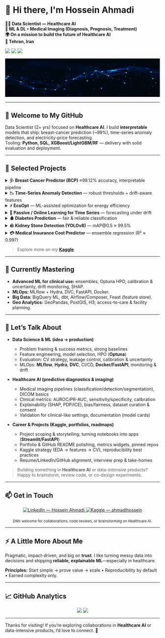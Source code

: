 # 👋 Hi there, I'm **Hossein Ahmadi**

**👨‍💻 Data Scientist — Healthcare AI**  
**🧠 ML & DL • Medical Imaging (Diagnosis, Prognosis, Treatment)**  
**🌍 On a mission to build the future of Healthcare AI**  
**📍 Tehran, Iran**

<!-- Badges (optional) -->
<p align="left">
  <img src="https://img.shields.io/github/followers/ahmadi-hossein?label=Followers&logo=github&style=for-the-badge" />
  <img src="https://img.shields.io/github/stars/ahmadi-hossein?affiliations=OWNER%2CCOLLABORATOR&label=Profile%20Stars&logo=github&style=for-the-badge" />
  <img src="https://komarev.com/ghpvc/?username=ahmadi-hossein&style=for-the-badge" />
</p>

![Profile banner](1723743719283.jpg) <!-- Update the image path if needed -->

---

## 🚀 Welcome to My GitHub

Data Scientist (2+ yrs) focused on **Healthcare AI**. I build **interpretable** models that ship: breast-cancer prediction (~99%), time-series anomaly detection, and electricity-price forecasting.  
Tooling: **Python, SQL, XGBoost/LightGBM/RF** — delivery with solid evaluation and deployment.


---

## 🔭 Selected Projects
<details>
  <summary><b>🩺 Breast Cancer Predictor (BCP)</b>  ≈99.12% accuracy, interpretable pipeline</summary>

- **Goal:** Reliable early-diagnosis classifier with transparent decisions.
- **Approach:** Clean preprocessing → strong baselines → tree ensembles (XGBoost/LightGBM) → rigorous CV & calibration.
- **Highlights:** SHAP-based explanations, error analysis, class-imbalance handling.
- **Stack:** Python, scikit-learn, XGBoost, LightGBM, Pandas, Matplotlib.
- **Repo:** [https://github.com/ahmadi-hossein/Breast-Cancer-Predictor](https://github.com/ahmadi-hossein/Robust-Breast-Cancer-Predictor-BCP-)
</details>

<details>
  <summary><b>📉 Time-Series Anomaly Detection</b> — robust thresholds + drift-aware features</summary>

- **Goal:** Detect outliers in operational time series with low false alarms.
- **Approach:** Advanced feature engineering (seasonality/trend, rolling stats), change-point checks, thresholding.
- **Highlights:** Precision/recall trade-offs per segment, alert ranking, reproducible evaluation.
- **Stack:** Python, NumPy/Pandas, statsmodels, scikit-learn.
- **Repo:** [https://github.com/ahmadi-hossein/TimeSeries-Anomaly-Detection](https://github.com/ahmadi-hossein/Anomaly-detection-in-time-series)
</details>

<details>
  <summary><b>⚡ EcoOpt</b> — ML-assisted optimization for energy efficiency</summary>

- **Goal:** Reduce energy cost & footprint under operational constraints.
- **Approach:** Predictive modeling + heuristic/optimization loop for setting recommendations.
- **Highlights:** Scenario analysis, KPI dashboard, plug-and-play config.
- **Stack:** Python, scikit-learn, (optional) OR-tools / Pyomo, Plotly.
- **Repo:** [https://github.com/ahmadi-hossein/EcoOpt](https://github.com/ahmadi-hossein/EcoOpt)
</details>

<details>
  <summary><b>🔮 Passive / Online Learning for Time Series</b> — forecasting under drift</summary>

- **Goal:** Keep forecasts stable when data distribution shifts.
- **Approach:** Lightweight online updates, windowed retraining, decay on stale signals.
- **Highlights:** Drift monitoring hooks, ablation on update frequency, latency-friendly code.
- **Stack:** Python, scikit-learn, statsmodels.
- **Repo:** [https://github.com/ahmadi-hossein/Passive-Learning-For-Time-Series-Forecasting](https://github.com/ahmadi-hossein/Passive-Learning-For-Time-Series-Forecasting)

</details>

<details>
  <summary><b>🩸 Diabetes Prediction</b> — fair & reliable classification</summary>

- **Goal:** Compare ML models for diabetes diagnosis with class-imbalance care.
- **Approach:** Stratified CV, calibration curves, threshold tuning by clinical cost.
- **Highlights:** Clear model card (assumptions/limits), feature importance, reproducible pipeline.
- **Stack:** Python, scikit-learn, Imbalanced-Learn.
- **Repo:** [https://github.com/ahmadi-hossein/Comparison-of-ML-Algorithms-Diabetes-Prediction](https://github.com/ahmadi-hossein/Comparison-of-ML-Algorithms-Diabetes-Prediction)

</details>

<details>
  <summary><b>🪨 Kidney Stone Detection (YOLOv8)</b> — mAP@0.5 ≈ 99.5%</summary>

- **Goal:** Accurate detection & localization in medical imaging.
- **Approach:** YOLOv8 training with curated labels, augmentations, and validation protocol.
- **Highlights:** High mAP@0.5, inference script, notebook demo, exportable weights.
- **Stack:** Python, PyTorch, Ultralytics YOLOv8, OpenCV.
- **Repo:** [https://github.com/ahmadi-hossein/KidneyStone](https://github.com/ahmadi-hossein/KidneyStone)

</details>

<details>
  <summary><b>💳 Medical Insurance Cost Predictor</b> — ensemble regression (R² ≈ 0.997)</summary>

- **Goal:** Predict premium costs with calibrated uncertainty.
- **Approach:** Ensemble models + feature engineering; hold-out + k-fold evaluation.
- **Highlights:** Feature importance, partial-dependence/ICE plots, simple API for scoring.
- **Stack:** Python, scikit-learn, XGBoost, FastAPI (optional).
- **Repo:** [https://github.com/ahmadi-hossein/Medical-Insurance-Cost-Predictor](https://github.com/ahmadi-hossein/Medical-Insurance)
</details>


> Explore more on my **[Kaggle](https://www.kaggle.com/ahmadihossein)**.

---

## 🌱 Currently Mastering
- **Advanced ML for clinical use:** ensembles, Optuna HPO, calibration & uncertainty, drift monitoring, SHAP.
- **MLOps:** MLflow + Hydra, DVC, FastAPI, Docker.
- **Big Data:** BigQuery ML, dbt, Airflow/Composer, Feast (feature store).
- **Geo Analytics:** GeoPandas, PostGIS, H3; access-to-care & facility planning.



---

## 💬 Let’s Talk About

- **Data Science & ML (idea → production)**
  - Problem framing & success metrics, strong baselines
  - Feature engineering, model selection, HPO (**Optuna**)
  - Evaluation: CV strategy, leakage control, calibration & uncertainty
  - MLOps: **MLflow**, **Hydra**, **DVC**, CI/CD, **Docker/FastAPI**, monitoring & drift

- **Healthcare AI (predictive diagnostics & imaging)**
  - Medical imaging pipelines (classification/detection/segmentation), DICOM basics
  - Clinical metrics: AUROC/PR-AUC, sensitivity/specificity, calibration
  - Explainability (SHAP, PDP/ICE), bias/fairness, dataset curation & consent
  - Validation for clinical-like settings, documentation (model cards)

- **Career & Projects (Kaggle, portfolios, roadmaps)**
  - Project scoping & storytelling; turning notebooks into apps (**Streamlit/FastAPI**)
  - Portfolio & GitHub README polishing, metrics widgets, pinned repos
  - Kaggle strategy (EDA → features → CV), reproducibility best practices
  - Resume/LinkedIn/GitHub alignment, interview prep & take-homes

> Building something in **Healthcare AI** or data-intensive products? Happy to brainstorm, review code, or co-design experiments.


---

## 📫 Get in Touch

<p align="center">
  <a href="https://www.linkedin.com/in/hossein-ahmadii/" target="_blank">
    <img alt="LinkedIn — Hossein Ahmadi"
         src="https://img.shields.io/badge/LinkedIn-Hossein%20Ahmadi-0A66C2?logo=linkedin&logoColor=white&style=for-the-badge">
  </a>
  <a href="https://www.kaggle.com/ahmadihossein" target="_blank">
    <img alt="Kaggle — ahmadihossein"
         src="https://img.shields.io/badge/Kaggle-ahmadihossein-20BEFF?logo=kaggle&logoColor=white&style=for-the-badge">
  </a>
</p>

<p align="center">
  <sub>DMs welcome for collaborations, code reviews, or brainstorming on Healthcare AI.</sub>
</p>

<!-- Optional: minimal icon row (lightweight SVGs) -->
<!--
<p align="center">
  <a href="https://www.linkedin.com/in/hossein-ahmadii/">
    <img src="https://raw.githubusercontent.com/simple-icons/simple-icons/develop/icons/linkedin.svg" width="24" alt="LinkedIn"/>
  </a>&nbsp;&nbsp;&nbsp;
  <a href="https://www.kaggle.com/ahmadihossein">
    <img src="https://raw.githubusercontent.com/simple-icons/simple-icons/develop/icons/kaggle.svg" width="24" alt="Kaggle"/>
  </a>
</p>
-->


---

## ⚡ A Little More About Me
Pragmatic, impact-driven, and big on **trust**. I like turning messy data into decisions and shipping **reliable, explainable ML**—especially in healthcare.

**Principles:** Start simple → prove value → scale • Reproducibility by default • Earned complexity only.



---

## 📈 GitHub Analytics
<p align="center">
  <img height="165" src="https://github-readme-stats.vercel.app/api?username=ahmadi-hossein&show_icons=true&rank_icon=github&include_all_commits=true&theme=radical" />
  <img height="165" src="https://streak-stats.demolab.com?user=ahmadi-hossein&mode=weekly&theme=radical" />
</p>
<!-- Optional: keep one of the two below, not both -->
<!-- <p align="center"><img src="https://github-profile-summary-cards.vercel.app/api/cards/profile-details?username=ahmadi-hossein&theme=github_dark" /></p> -->
<!-- <p align="center"><img src="https://github-readme-activity-graph.vercel.app/graph?username=ahmadi-hossein&theme=github-compact&radius=12&hide_border=true" /></p> -->


---


Thanks for visiting! If you’re exploring collaborations in **Healthcare AI** or data-intensive products, I’d love to connect. 🚀

